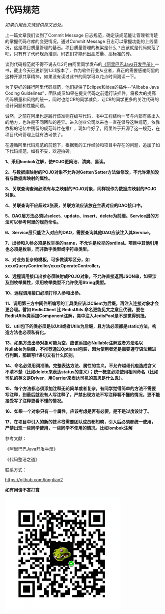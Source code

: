#  代码规范 #

*如果引用此文请提供原文出处。*

上一篇文章我们谈到了Commit Message 日志规范，确定该规范能让管理者清楚的掌握代码仓库的变更情况，通过Commit Message 日志可以掌握功能的上线情况，这是项目质量管理的基石。项目质量管理的栋梁是什么？应该就是代码规范了吧，只有有了代码规范准则，码农们才能码出高质量、高标准的砖。

谈到代码规范就不得不说去年2月由阿里同学发布的[《阿里巴巴Java开发手册》](https://github.com/alibaba/p3c/blob/master/%E9%98%BF%E9%87%8C%E5%B7%B4%E5%B7%B4Java%E5%BC%80%E5%8F%91%E6%89%8B%E5%86%8C%EF%BC%88%E7%BA%AA%E5%BF%B5%E7%89%88%EF%BC%89.pdf "《阿里巴巴Java开发手册》")一书，截止今天已更新到1.3.1版本了，作为软件行业从业者，真正的需要感谢阿里的这种开源共享精神，如果没有读过此书的同学可以花点时间阅读一下。

为了更好的践行阿里代码规范，他们提供了Eclipse和Idea的插件--“Alibaba Java Coding Guidelines”，团队成员如果在提交代码之前运行该插件，将极大的提高代码质量和风格的统一，同时也给CR的同学减负，让CR的同学更多的关注代码的设计问题和性能问题。

诚然，之前在阿里也是践行该准则在编写代码，书中工程结构一节与内部有些出入的地方，也许是不同团队的差异。进入创业公司以来也一直在倡导这种规范，依靠依稀的记忆中残留的规范碎片在推广，现如今好了，阿里终于开源了这一规范，在项目代码管理上就有法可依了。

在遵循阿里代码规范的前题下，根据我的工作经验和项目中存在的问题，追加了如下代码规范，如有不妥，欢迎拍砖。

**1、采用lombok注解，使POJO更简洁、清爽、易读。**

**2、与数据库映射的POJO对象不允许对Getter/Setter方法做修改，不允许添加没有与数据库映射的属性。**

**3、关联查询查询必须有与之映射的POJO对象，同样视作为数据库映射的POJO对象。**

**4、关联查询不应超过3张表，关联方法应该放在主表对应的DAO接口中。**

**5、DAO层方法必须以select、update、insert、delete为前缀。Service层的方法可以参考阿里的规范命名。**

**6、Service层只能注入对应的DAO，需要查询其他DAO应该注入其Service。**

**7、出参和入参必须是枚举类的name，不允许是枚举的ordinal。项目中其他引用也必须是枚举，而非数字类型或字符串类型。**

**8、对业务复杂的模板，可多做读写区分，如 xxxxQueryController/xxxxOperateController。**

**9、远程调用接口出参必须映射成POJO对象，不允许直接返回JSON串，如果涉及到枚举属性，须用枚举类型不允许使用String类型。**

**10、远程调用接口必须打印入参和出参。**

**11、调用第三方中间件所编写的工具类应该以Client为后缀，再注入连接对象才会更合理。譬如 RedisClient 比 RedisUtils 命名更能见文之意且优雅，要在RedisUtils类添加Component注解，类中注入JedisPool是不是觉得别扭。**

**12、util包下的类必须是以Util或者Utils为后缀，且方法必须都是static方法，构造方法也必须私有化。**

**13、如果方法出参对象可能为空，应该添加@Nullable注解或者方法名以Nullable为后缀，不推荐通过Optional包装，因为使用者还是需要遵守语法糖进行判断，那跟写If语句又有什么区别。**

**14、命名必须用词准确，完整表达方法、属性的含义。不允许越俎代庖造成含义不清不楚（比如delete来表达status的含义）；统一概念必须使用相同命名（比如司机的英文是Driver，用Carrier来表达司机的意思是什么鬼）。**

**15、每个方法都必须添加注释无论简单或者复杂，有同学觉得简单的方法不需要写注释，到最后就没有人写注释了。严禁出现方法不写注释看不懂的情况，更不能接受写了注释更看不懂的情况。**

**16、如果一个对象只有一个属性，应该考虑是否有必要，是不是过度设计了。**

**17、在项目中引入的新的技术栈需要团队成员都知晓，引入后必须都统一使用，严禁出现一些同学使用，一些同学不使用的情况。比如lombok注解**

参考文献：

《阿里巴巴Java开发手册》

《代码整洁之道》

联系方式：

https://github.com/longtian2

**如有用请不吝打赏**

![](https://github.com/longtian2/cc3/blob/master/images/wechat_pay.png)
